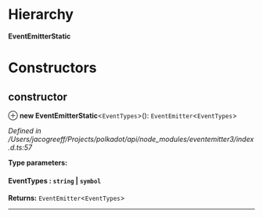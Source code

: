 

# Hierarchy

**EventEmitterStatic**

# Constructors

<a id="constructor"></a>

##  constructor

⊕ **new EventEmitterStatic**<`EventTypes`>(): `EventEmitter`<`EventTypes`>

*Defined in /Users/jacogreeff/Projects/polkadot/api/node_modules/eventemitter3/index.d.ts:57*

**Type parameters:**

#### EventTypes :   `string` &#124; `symbol`

**Returns:** `EventEmitter`<`EventTypes`>

___

